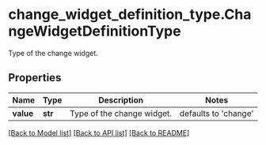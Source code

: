 # change_widget_definition_type.ChangeWidgetDefinitionType

Type of the change widget.
## Properties
Name | Type | Description | Notes
------------ | ------------- | ------------- | -------------
**value** | **str** | Type of the change widget. | defaults to 'change'

[[Back to Model list]](../README.md#documentation-for-models) [[Back to API list]](../README.md#documentation-for-api-endpoints) [[Back to README]](../README.md)



